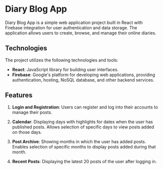# Diary Blog App

Diary Blog App is a simple web application project built in React with Firebase integration for user authentication and data storage. The application allows users to create, browse, and manage their online diaries.

## Technologies

The project utilizes the following technologies and tools:

- **React**: JavaScript library for building user interfaces.
- **Firebase**: Google's platform for developing web applications, providing authentication, hosting, NoSQL database, and other backend services.

## Features

1. **Login and Registration**: Users can register and log into their accounts to manage their posts.

2. **Calendar**: Displaying days with highlights for dates when the user has published posts. Allows selection of specific days to view posts added on those days.

3. **Post Archive**: Showing months in which the user has added posts. Enables selection of specific months to display posts added during that month.

4. **Recent Posts**: Displaying the latest 20 posts of the user after logging in.

